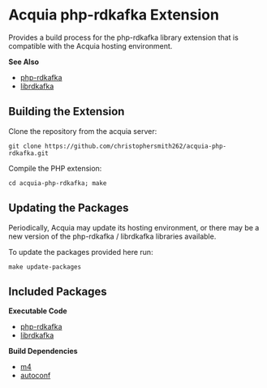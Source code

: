 # Acquia php-rdkafka Extension

Provides a build process for the php-rdkafka library extension that is
compatible with the Acquia hosting environment.

**See Also**

* [php-rdkafka](https://github.com/arnaud-lb/php-rdkafka)
* [librdkafka](https://github.com/edenhill/librdkafka)

## Building the Extension

Clone the repository from the acquia server:

```
git clone https://github.com/christophersmith262/acquia-php-rdkafka.git
```

Compile the PHP extension:

```
cd acquia-php-rdkafka; make
```

## Updating the Packages

Periodically, Acquia may update its hosting environment, or there may be a new
version of the php-rdkafka / librdkafka libraries available.

To update the packages provided here run:

```
make update-packages
```

## Included Packages

**Executable Code**

* [php-rdkafka](https://github.com/arnaud-lb/php-rdkafka)
* [librdkafka](https://github.com/edenhill/librdkafka)

**Build Dependencies**

* [m4](https://www.gnu.org/software/m4)
* [autoconf](https://www.gnu.org/software/autoconf)
